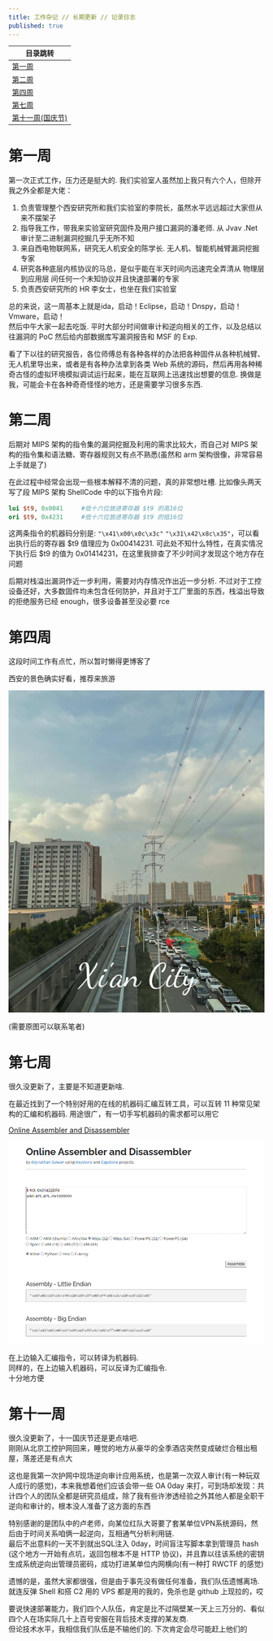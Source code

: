```yaml
---
title: 工作杂记 // 长期更新 // 记录日志
published: true
---
```


| 目录跳转 |
|--------|
| [第一周](#第一周) |
| [第二周](#第二周) |
| [第四周](#第四周) |
| [第七周](#第七周) |
| [第十一周(国庆节)](#第十一周) |

# [](#header-31)第一周

第一次正式工作，压力还是挺大的. 我们实验室人虽然加上我只有六个人，但除开我之外全都是大佬：  
1. 负责管理整个西安研究所和我们实验室的李院长，虽然水平远远超过大家但从来不摆架子  
2. 指导我工作，带我来实验室研究固件及用户接口漏洞的潘老师. 从 Jvav .Net 审计至二进制漏洞挖掘几乎无所不知  
3. 来自西电物联网系，研究无人机安全的陈学长. 无人机、智能机械臂漏洞挖掘专家  
4. 研究各种底层内核协议的马总，是似乎能在半天时间内迅速完全弄清从 物理层到应用层 间任何一个未知协议并且快速部署的专家  
5. 负责西安研究所的 HR 李女士，也坐在我们实验室  

总的来说，这一周基本上就是ida，启动！Eclipse，启动！Dnspy，启动！Vmware，启动！  
然后中午大家一起去吃饭. 平时大部分时间做审计和逆向相关的工作，以及总结以往漏洞的 PoC 然后给内部数据库写漏洞报告和 MSF 的 Exp.  

看了下以往的研究报告，各位师傅总有各种各样的办法把各种固件从各种机械臂、无人机里导出来，或者是有各种办法拿到各类 Web 系统的源码，然后再用各种稀奇古怪的虚拟环境模拟调试运行起来，能在互联网上迅速找出想要的信息. 换做是我，可能会卡在各种奇奇怪怪的地方，还是需要学习很多东西.  

# [](#header-31)第二周

后期对 MIPS 架构的指令集的漏洞挖掘及利用的需求比较大，而自己对 MIPS 架构的指令集和语法糖、寄存器规则又有点不熟悉(虽然和 arm 架构很像，非常容易上手就是了)

在此过程中经常会出现一些根本解释不清的问题，真的非常想吐槽. 比如像头两天写了段 MIPS 架构 ShellCode 中的以下指令片段: 

```mips
lui $t9, 0x0041     #低十六位放进寄存器 $t9 的高16位
ori $t9, 0x4231     #低十六位放进寄存器 $t9 的低16位
```

这两条指令的机器码分别是: `"\x41\x00\x0c\x3c"` `"\x31\x42\x8c\x35"`，可以看出执行后的寄存器 $t9 值理应为 0x00414231. 可此处不知什么特性，在真实情况下执行后 $t9 的值为 0x01414231，在这里我排查了不少时间才发现这个地方存在问题

后期对栈溢出漏洞作近一步利用，需要对内存情况作出近一步分析. 不过对于工控设备还好，大多数固件均未包含任何防护，并且对于工厂里面的东西，栈溢出导致的拒绝服务已经 enough，很多设备甚至没必要 rce

# [](#header-31)第四周

这段时间工作有点忙，所以暂时懒得更博客了

西安的景色确实好看，推荐来旅游

![/image/flag.jpg](/image/flag1.jpg)

(需要原图可以联系笔者)

# [](#header-31)第七周

很久没更新了，主要是不知道更新啥.  

在最近找到了一个特别好用的在线的机器码汇编互转工具，可以互转 11 种常见架构的汇编和机器码. 用途很广，有一切手写机器码的需求都可以用它

[Online Assembler and Disassembler](https://shell-storm.org/online/Online-Assembler-and-Disassembler/?inst=li+%24t9%2C+0x01432DF0%0D%0Aaddi+%24t9%2C+%24t9%2C+-0x1000000&arch=mips32&as_format=inline#assembly)

![/image/flag.jpg](/image/2024-09-05-1.png)

在上边输入汇编指令，可以转译为机器码.  
同样的，在上边输入机器码，可以反译为汇编指令.  
十分地方便

# [](#header-31)第十一周

很久没更新了，十一国庆节还是更点啥吧.  
刚刚从北京工控护网回来，睡觉的地方从豪华的全季酒店突然变成破烂合租出租屋，落差还是有点大  

这也是我第一次护网中现场逆向审计应用系统，也是第一次双人审计(有一种玩双人成行的感觉)，本来我想着他们应该会带一些 OA 0day 来打，可到场却发现：共计四个人的团队全都是研究员组成，除了我有些许渗透经验之外其他人都是全职干逆向和审计的，根本没人准备了这方面的东西

特别感谢的是团队中的卢老师，向某位红队大哥要了套某单位VPN系统源码，然后由于时间关系咱俩一起逆向，互相通气分析利用链.  
最后不出意料的一天不到就出SQL注入 0day，时间盲注写脚本拿到管理员 hash (这个地方一开始有点坑，返回包根本不是 HTTP 协议)，并且靠以往该系统的密钥生成系统逆向出管理员密码，成功打进某单位内网横向(有一种打 RWCTF 的感觉)

遗憾的是，虽然大家都很强，但是由于事先没有做任何准备，我们队伍遗憾离场.  
就连反弹 Shell 和搭 C2 用的 VPS 都是用的我的，免杀也是 github 上现拉的，哎

要说快速部署能力，我们四个人队伍，肯定是比不过隔壁某一天上三万分的、看似四个人在场实际几十上百号安服在背后技术支撑的某友商.  
但论技术水平，我相信我们队伍是不输他们的. 下次肯定会尽可能赶上他们的
